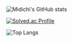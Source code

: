 ![Midichi's GitHub stats](https://github-readme-stats.vercel.app/api?username=8282qwe&show_icons=true&theme=dark)

[![Solved.ac Profile](http://mazassumnida.wtf/api/generate_badge?boj=8282qwe)](https://solved.ac/8282qwe)

![Top Langs](https://github-readme-stats.vercel.app/api/top-langs/?username=8282qwe&layout=compact&theme=dark)
<!--
**8282qwe/8282qwe** is a ✨ _special_ ✨ repository because its `README.md` (this file) appears on your GitHub profile.

Here are some ideas to get you started:

- 🔭 I’m currently working on ...
- 🌱 I’m currently learning ...
- 👯 I’m looking to collaborate on ...
- 🤔 I’m looking for help with ...
- 💬 Ask me about ...
- 📫 How to reach me: ...
- 😄 Pronouns: ...
- ⚡ Fun fact: ...
-->
